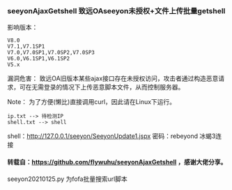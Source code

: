 ### seeyonAjaxGetshell 致远OAseeyon未授权+文件上传批量getshell

影响版本：

    V8.0
    V7.1,V7.1SP1
    V7.0,V7.0SP1,V7.0SP2,V7.0SP3
    V6.0,V6.1SP1,V6.1SP2
    V5.x
    
漏洞危害：
致远OA旧版本某些ajax接口存在未授权访问，攻击者通过构造恶意请求，可在无需登录的情况下上传恶意脚本文件，从而控制服务器。

Note：
    为了方便(懒比)直接调用curl，因此请在Linux下运行。
    
    ip.txt --> 待检测IP
    shell.txt --> shell

shell：http://127.0.0.1/seeyon/SeeyonUpdate1.jspx 密码：rebeyond 冰蝎3连接

#### 转载自：https://github.com/flywuhu/seeyonAjaxGetshell ，感谢大佬分享。

seeyon20210125.py 为fofa批量搜索url脚本

